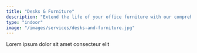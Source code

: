 ```yaml
---
title: "Desks & Furniture"
description: "Extend the life of your office furniture with our comprehensive cleaning services. Our skilled team removes dust, dirt, and stains, preserving the cleanliness and appeal of your workspace. Trust us for expert desk and furniture cleaning that keeps your office looking its best."
type: "indoor"
image: "/images/services/desks-and-furniture.jpg"
---
```



Lorem ipsum dolor sit amet consecteur elit